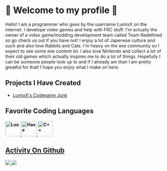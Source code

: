 # 👋 Welcome to my profile 👋
Hello! I am a programmer who goes by the username LumixX on the internet.
I develope video games and help with FRC stuff.
I'm actually the owner of a video game/modding development team called Team Redefined so go check us out if you have not!
I enjoy a lot of Japenese culture and such and also love Rabbits and Cats.
I'm heavy on the exe community so I expect to see some exe content lol.
I also love Nintendo and collect a lot of their old games which actually inspires me to do a lot of things. 
Hopefully I can be someone people look up to and if I already am than I am pretty greatful for that!
I hope you enjoy what I make on here.

## Projects I Have Created
- [LumixX's Codename Junk](https://github.com/LumixX-git/LumixXs-Codename-Junk)

## Favorite Coding Languages
<h4>   <a href="https://lua.org"><img title="Lua" src="https://upload.wikimedia.org/wikipedia/commons/thumb/c/cf/Lua-Logo.svg/1200px-Lua-Logo.svg.png" width="48"/>   <a href="https://haxe.org"><img title="Haxe" src="https://cdn.jsdelivr.net/gh/devicons/devicon/icons/haxe/haxe-original.svg" width="48"/>  <a href="https://learn.microsoft.com/en-us/cpp/windows/latest-supported-vc-redist?view=msvc-170"><img title="C++" src="https://upload.wikimedia.org/wikipedia/commons/thumb/1/18/ISO_C%2B%2B_Logo.svg/120px-ISO_C%2B%2B_Logo.svg.png" width="48"> </h4> 

## Activity On Github

![](https://github-readme-stats.vercel.app/api?username=LumixX-git&show_icons=true&theme=nord)
![](https://github-readme-stats.vercel.app/api/top-langs/?username=LumixX-git&layout=compact&show_icons=true&theme=nord)



